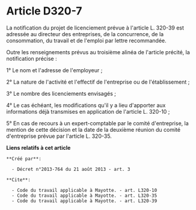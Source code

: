 # Article D320-7

La notification du projet de licenciement prévue à l'article L. 320-39 est adressée au directeur des entreprises, de la
concurrence, de la consommation, du travail et de l'emploi par lettre recommandée. 

Outre les renseignements prévus au troisième alinéa de l'article précité, la notification précise : 

1° Le nom et l'adresse de l'employeur ; 

2° La nature de l'activité et l'effectif de l'entreprise ou de l'établissement ; 

3° Le nombre des licenciements envisagés ; 

4° Le cas échéant, les modifications qu'il y a lieu d'apporter aux informations déjà transmises en application de l'article
L. 320-10 ; 

5° En cas de recours à un expert-comptable par le comité d'entreprise, la mention de cette décision et la date de la deuxième
réunion du comité d'entreprise prévue par l'article L. 320-35.

**Liens relatifs à cet article**

	**Créé par**:

	  - Décret n°2013-764 du 21 août 2013 - art. 3

	**Cite**:

	  - Code du travail applicable à Mayotte. - art. L320-10
	  - Code du travail applicable à Mayotte. - art. L320-35
	  - Code du travail applicable à Mayotte. - art. L320-39
